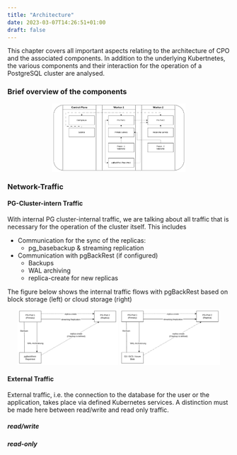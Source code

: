 ```yaml
---
title: "Architecture"
date: 2023-03-07T14:26:51+01:00
draft: false
---
```

This chapter covers all important aspects relating to the architecture of CPO and the associated components. In addition to the underlying Kubertnetes, the various components and their interaction for the operation of a PostgreSQL cluster are analysed.

### Brief overview of the components
<div style="text-align:center">
    <img src="images/architecture_overview.png" alt="drawing" align="center" width="60%" />
</div>

### Network-Traffic


#### PG-Cluster-intern Traffic
With internal PG cluster-internal traffic, we are talking about all traffic that is necessary for the operation of the cluster itself. This includes 
- Communication for the sync of the replicas:
    - pg_basebackup & streaming replication
- Communication with pgBackRest (if configured)
    - Backups
    - WAL archiving
    - replica-create for new replicas

The figure below shows the internal traffic flows with pgBackRest based on block storage (left) or cloud storage (right)

 <div style="text-align:center">
    <img src="images/architecture_cluster_backup_pvc.png" alt="drawing" width="45%" />
    <img src="images/architecture_cluster_backup_cloud_storage.png" alt="drawing" width="45%" />

</div>   

#### External Traffic

External traffic, i.e. the connection to the database for the user or the application, takes place via defined Kubernetes services. A distinction must be made here between read/write and read only traffic.

##### read/write

##### read-only